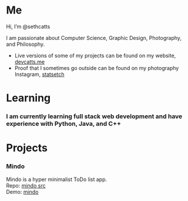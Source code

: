 # Me
Hi, I’m @sethcatts

I am passionate about Computer Science, Graphic Design, Photography, and Philosophy. 
- Live versions of some of my projects can be found on my website, [devcatts.me](https://www.devcatts.me)
- Proof that I sometimes go outside can be found on my photography Instagram, [statsetch](https://www.instagram.com/statsetch/)

# Learning
### I am currently learning full stack web development and have experience with Python, Java, and C++

# Projects

### Mindo
Mindo is a hyper minimalist ToDo list app.  
Repo: [mindo src](https://github.com/sethcatts/mindo)  
Demo: [mindo](http://www.devcatts.me)  
<!---
sethcatts/sethcatts is a ✨ special ✨ repository because its `README.md` (this file) appears on your GitHub profile.
You can click the Preview link to take a look at your changes.
--->
